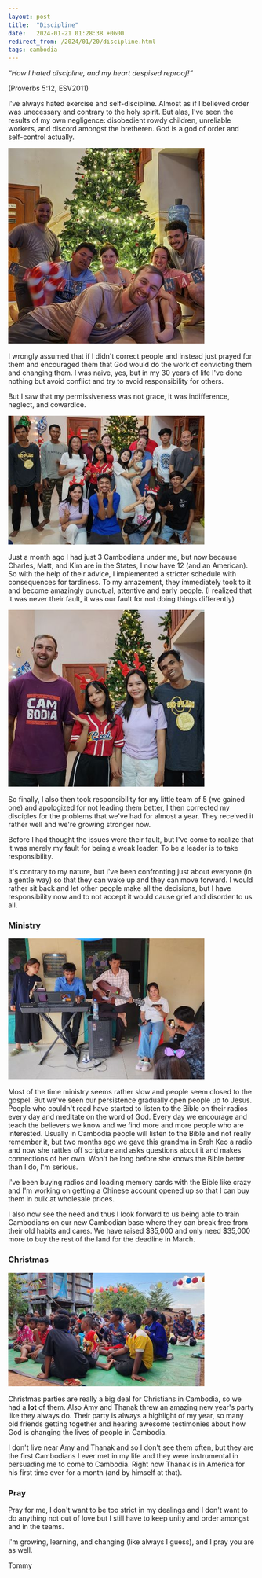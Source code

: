 ```yaml
---
layout: post
title:  "Discipline"
date:   2024-01-21 01:28:38 +0600
redirect_from: /2024/01/20/discipline.html
tags: cambodia
---
```


*“How I hated discipline, and my heart despised reproof!”*

(Proverbs 5:12, ESV2011)

I've always hated exercise and self-discipline. Almost as if I believed order was unecessary and contrary to the holy spirit. But alas, I've seen the results of my own negligence: disobedient rowdy children, unreliable workers, and discord amongst the bretheren. God is a god of order and self-control actually.

![](/assets/pics/2023/noel/remenantnoel.jpg)

I wrongly assumed that if I didn't correct people and instead just prayed for them and encouraged them that God would do the work of convicting them and changing them. I was naive, yes, but in my 30 years of life I've done nothing but avoid conflict and try to avoid responsibility for others.

But I saw that my permissiveness was not grace, it was indifference, neglect, and cowardice.

![The Oddar Meanchey team](/assets/pics/2023/noel/oddarnoel.jpg)

Just a month ago I had just 3 Cambodians under me, but now because Charles, Matt, and Kim are in the States, I now have 12 (and an American). So with the help of their advice, I implemented a stricter schedule with consequences for tardiness. To my amazement, they immediately took to it and become amazingly punctual, attentive and early people. (I realized that it was never their fault, it was our fault for not doing things differently)

![](/assets/pics/2023/noel/teamnoel.jpg)

So finally, I also then took responsibility for my little team of 5 (we gained one) and apologized for not leading them better, I then corrected my disciples for the problems that we've had for almost a year. They received it rather well and we're growing stronger now.

Before I had thought the issues were their fault, but I've come to realize that it was merely my fault for being a weak leader. To be a leader is to take responsibility.

It's contrary to my nature, but I've been confronting just about everyone (in a gentle way) so that they can wake up and they can move forward. I would rather sit back and let other people make all the decisions, but I have responsibility now and to not accept it would cause grief and disorder to us all.

### Ministry

![](/assets/pics/2023/noel/ampilnoel.jpg)

Most of the time ministry seems rather slow and people seem closed to the gospel. But we've seen our persistence gradually open people up to Jesus. People who couldn't read have started to listen to the Bible on their radios every day and meditate on the word of God. Every day we encourage and teach the believers we know and we find more and more people who are interested. Usually in Cambodia people will listen to the Bible and not really remember it, but two months ago we gave this grandma in Srah Keo a radio and now she rattles off scripture and asks questions about it and makes connections of her own. Won't be long before she knows the Bible better than I do, I'm serious.

I've been buying radios and loading memory cards with the Bible like crazy and I'm working on getting a Chinese account opened up so that I can buy them in bulk at wholesale prices.

I also now see the need and thus I look forward to us being able to train Cambodians on our new Cambodian base where they can break free from their old habits and cares. We have raised $35,000 and only need $35,000 more to buy the rest of the land for the deadline in March.

### Christmas

![](/assets/pics/2023/noel/nogonoel.jpg)

Christmas parties are really a big deal for Christians in Cambodia, so we had a **lot** of them. Also Amy and Thanak threw an amazing new year's party like they always do. Their party is always a highlight of my year, so many old friends getting together and hearing awesome testimonies about how God is changing the lives of people in Cambodia.

I don't live near Amy and Thanak and so I don't see them often, but they are the first Cambodians I ever met in my life and they were instrumental in persuading me to come to Cambodia. Right now Thanak is in America for his first time ever for a month (and by himself at that).

### Pray

Pray for me, I don't want to be too strict in my dealings and I don't want to do anything not out of love but I still have to keep unity and order amongst and in the teams.

I'm growing, learning, and changing (like always I guess), and I pray you are as well.

Tommy
